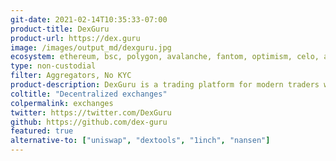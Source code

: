 ```yaml
---
git-date: 2021-02-14T10:35:33-07:00
product-title: DexGuru
product-url: https://dex.guru
image: /images/output_md/dexguru.jpg
ecosystem: ethereum, bsc, polygon, avalanche, fantom, optimism, celo, arbitrum, canto, gnosis
type: non-custodial
filter: Aggregators, No KYC
product-description: DexGuru is a trading platform for modern traders where in-depth on-chain analytics combined with trading capabilities.
coltitle: "Decentralized exchanges"
colpermalink: exchanges
twitter: https://twitter.com/DexGuru
github: https://github.com/dex-guru
featured: true
alternative-to: ["uniswap", "dextools", "1inch", "nansen"]
---
```

